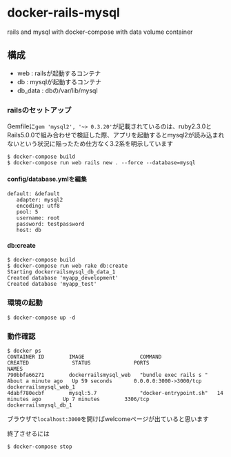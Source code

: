 # docker-rails-mysql
rails and mysql with docker-compose with data volume container

## 構成

* web      : railsが起動するコンテナ
* db       : mysqlが起動するコンテナ
* db_data  : dbの/var/lib/mysql

### railsのセットアップ

Gemfileに`gem 'mysql2', '~> 0.3.20'`が記載されているのは、ruby2.3.0とRails5.0.0で組み合わせで検証した際、アプリを起動するとmysql2が読み込まれないという状況に陥ったため仕方なく3.2系を明示しています

```
$ docker-compose build
$ docker-compose run web rails new . --force --database=mysql
```

#### config/database.ymlを編集

```
default: &default
   adapter: mysql2
   encoding: utf8
   pool: 5
   username: root
   password: testpassword
   host: db
```
#### db:create
```
$ docker-compose build
$ docker-compose run web rake db:create
Starting dockerrailsmysql_db_data_1
Created database 'myapp_development'
Created database 'myapp_test'
```

### 環境の起動

```
$ docker-compose up -d
```

### 動作確認

```
$ docker ps
CONTAINER ID        IMAGE                  COMMAND                  CREATED              STATUS              PORTS                    NAMES
790bbfa66271        dockerrailsmysql_web   "bundle exec rails s "   About a minute ago   Up 59 seconds       0.0.0.0:3000->3000/tcp   dockerrailsmysql_web_1
4dabf780ecbf        mysql:5.7              "docker-entrypoint.sh"   14 minutes ago       Up 7 minutes        3306/tcp                 dockerrailsmysql_db_1
```

ブラウザで`localhost:3000`を開けばwelcomeページが出ていると思います

終了させるには

```
$ docker-compose stop
```
